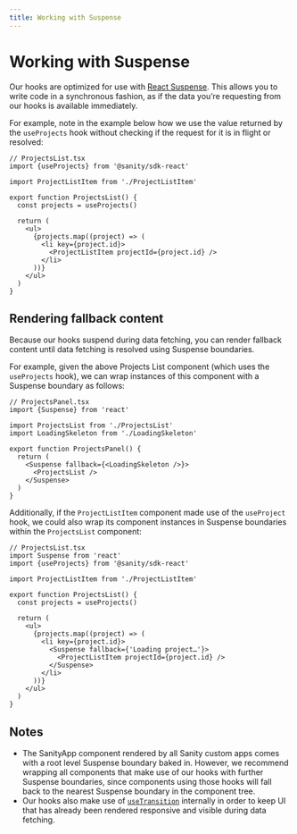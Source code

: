 ```yaml
---
title: Working with Suspense
---
```


# Working with Suspense

Our hooks are optimized for use with [React Suspense](https://react.dev/reference/react/Suspense). This allows you to write code in a synchronous fashion, as if the data you’re requesting from our hooks is available immediately.

For example, note in the example below how we use the value returned by the `useProjects` hook without checking if the request for it is in flight or resolved:

```tsx
// ProjectsList.tsx
import {useProjects} from '@sanity/sdk-react'

import ProjectListItem from './ProjectListItem'

export function ProjectsList() {
  const projects = useProjects()

  return (
    <ul>
      {projects.map((project) => (
        <li key={project.id}>
          <ProjectListItem projectId={project.id} />
        </li>
      ))}
    </ul>
  )
}
```

## Rendering fallback content

Because our hooks suspend during data fetching, you can render fallback content until data fetching is resolved using Suspense boundaries.

For example, given the above Projects List component (which uses the `useProjects` hook), we can wrap instances of this component with a Suspense boundary as follows:

```tsx
// ProjectsPanel.tsx
import {Suspense} from 'react'

import ProjectsList from './ProjectsList'
import LoadingSkeleton from './LoadingSkeleton'

export function ProjectsPanel() {
  return (
    <Suspense fallback={<LoadingSkeleton />}>
      <ProjectsList />
    </Suspense>
  )
}
```

Additionally, if the `ProjectListItem` component made use of the `useProject` hook, we could also wrap its component instances in Suspense boundaries within the `ProjectsList` component:

```tsx
// ProjectsList.tsx
import Suspense from 'react'
import {useProjects} from '@sanity/sdk-react'

import ProjectListItem from './ProjectListItem'

export function ProjectsList() {
  const projects = useProjects()

  return (
    <ul>
      {projects.map((project) => (
        <li key={project.id}>
          <Suspense fallback={'Loading project…'}>
            <ProjectListItem projectId={project.id} />
          </Suspense>
        </li>
      ))}
    </ul>
  )
}
```

## Notes

- The SanityApp component rendered by all Sanity custom apps comes with a root level Suspense boundary baked in. However, we recommend wrapping all components that make use of our hooks with further Suspense boundaries, since components using those hooks will fall back to the nearest Suspense boundary in the component tree.
- Our hooks also make use of [`useTransition`](https://react.dev/reference/react/useTransition) internally in order to keep UI that has already been rendered responsive and visible during data fetching.
